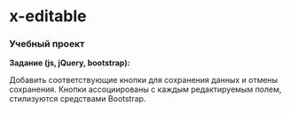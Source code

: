 # x-editable

### Учебный проект 

**Задание (js, jQuery, bootstrap):**

Добавить соответствующие кнопки для сохранения данных и отмены сохранения. Кнопки ассоциированы с каждым редактируемым полем, стилизуются средствами Bootstrap.
